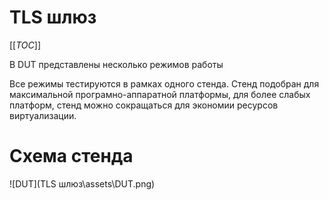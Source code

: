 # TLS шлюз
[[_TOC_]]

В DUT представлены несколько режимов работы

Все режимы тестируются в рамках одного стенда. Стенд подобран для максимальной програмно-аппаратной платформы, для более слабых платформ, стенд можно сокращаться для экономии ресурсов виртуализации.
# Схема стенда
![DUT](TLS шлюз\assets\DUT.png)